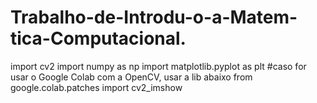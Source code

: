 # Trabalho-de-Introdu-o-a-Matem-tica-Computacional.
import cv2
import numpy as np
import matplotlib.pyplot as plt
#caso for usar o Google Colab com a OpenCV, usar a lib abaixo
from google.colab.patches import cv2_imshow
